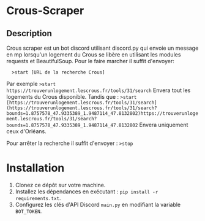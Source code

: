 # Crous-Scraper

## Description
Crous scraper est un bot discord utilisant discord.py qui envoie un message en mp lorsqu'un logement du Crous se libère en utilisant les modules requests et BeautifulSoup.
Pour le faire marcher il suffit d'envoyer:
```
  >start [URL de la recherche Crous]
```

Par exemple `>start https://trouverunlogement.lescrous.fr/tools/31/search`
Envera tout les logements du Crous disponible. Tandis que : `>start [https://trouverunlogement.lescrous.fr/tools/31/search](https://trouverunlogement.lescrous.fr/tools/31/search?bounds=1.8757578_47.9335389_1.9487114_47.8132802)https://trouverunlogement.lescrous.fr/tools/31/search?bounds=1.8757578_47.9335389_1.9487114_47.8132802`
Envera uniquement ceux d'Orléans.

Pour arrêter la recherche il suffit d'envoyer : `>stop`

# Installation
1. Clonez ce dépôt sur votre machine.
2. Installez les dépendances en exécutant : `pip install -r requirements.txt`.
3. Configurez les clés d'API Discord `main.py` en modifiant la variable `BOT_TOKEN`.
